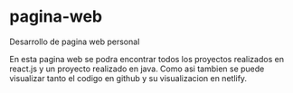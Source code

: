 # pagina-web
Desarrollo de pagina web personal

En esta pagina web se podra encontrar todos los proyectos realizados en react.js y un proyecto realizado en java. Como asi tambien se puede visualizar tanto el codigo en
github y su visualizacion en netlify. 

